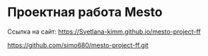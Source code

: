 # Проектная работа Mesto

Ссылка на сайт: https://Svetlana-kimm.github.io/mesto-project-ff

https://github.com/simo680/mesto-project-ff.git